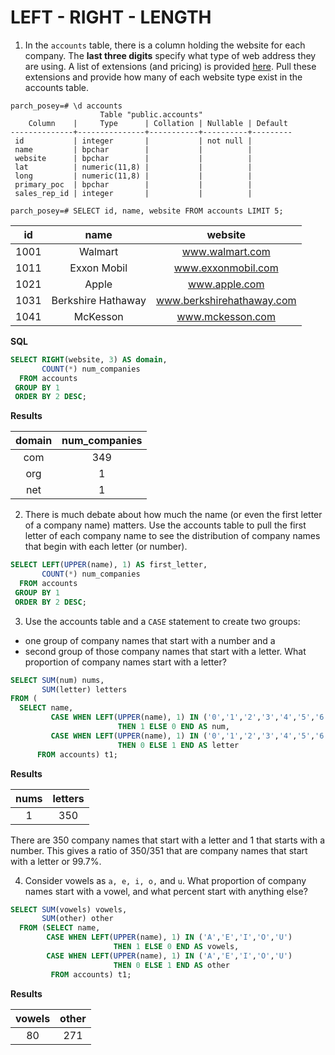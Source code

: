 # LEFT - RIGHT - LENGTH



1. In the `accounts` table, there is a column holding the website for each company. The **last three digits** specify what type of web address they are using. A list of extensions (and pricing) is provided [here](https://iwantmyname.com/domains). Pull these extensions and provide how many of each website type exist in the accounts table.

```console
parch_posey=# \d accounts
                    Table "public.accounts"
    Column    |     Type      | Collation | Nullable | Default
--------------+---------------+-----------+----------+---------
 id           | integer       |           | not null |
 name         | bpchar        |           |          |
 website      | bpchar        |           |          |
 lat          | numeric(11,8) |           |          |
 long         | numeric(11,8) |           |          |
 primary_poc  | bpchar        |           |          |
 sales_rep_id | integer       |           |          |
```

```console
parch_posey=# SELECT id, name, website FROM accounts LIMIT 5;
```

|  id  |        name        |          website|
|:----:|:-------------------:|:--------------------------:|
| 1001 | Walmart            | www.walmart.com|
| 1011 | Exxon Mobil        | www.exxonmobil.com|
| 1021 | Apple              | www.apple.com|
| 1031 | Berkshire Hathaway | www.berkshirehathaway.com|
| 1041 | McKesson           | www.mckesson.com|


**SQL**
```SQL
SELECT RIGHT(website, 3) AS domain,
       COUNT(*) num_companies
  FROM accounts
 GROUP BY 1
 ORDER BY 2 DESC;
```

**Results**

|domain | num_companies|
|:-----:|:-------------:|
|com    |           349|
|org    |             1|
|net    |             1|


2. There is much debate about how much the name (or even the first letter of a company name) matters. Use the accounts table to pull the first letter of each company name to see the distribution of company names that begin with each letter (or number).

```SQL
SELECT LEFT(UPPER(name), 1) AS first_letter,
       COUNT(*) num_companies
  FROM accounts
 GROUP BY 1
 ORDER BY 2 DESC;
```


3. Use the accounts table and a `CASE` statement to create two groups:
  - one group of company names that start with a number and a
  - second group of those company names that start with a letter. What proportion of company names start with a letter?

```SQL
SELECT SUM(num) nums,
       SUM(letter) letters
FROM (
  SELECT name,
         CASE WHEN LEFT(UPPER(name), 1) IN ('0','1','2','3','4','5','6','7','8','9')
                        THEN 1 ELSE 0 END AS num,
         CASE WHEN LEFT(UPPER(name), 1) IN ('0','1','2','3','4','5','6','7','8','9')
                        THEN 0 ELSE 1 END AS letter
      FROM accounts) t1;
```

**Results**

|nums | letters|
|:---:|:--------:|
|   1 |     350|

There are 350 company names that start with a letter and 1 that starts with a number. This gives a ratio of 350/351 that are company names that start with a letter or 99.7%.

4. Consider vowels as `a, e, i, o,` and `u`. What proportion of company names start with a vowel, and what percent start with anything else?

```SQL
SELECT SUM(vowels) vowels,
       SUM(other) other
  FROM (SELECT name,
        CASE WHEN LEFT(UPPER(name), 1) IN ('A','E','I','O','U')
                       THEN 1 ELSE 0 END AS vowels,
        CASE WHEN LEFT(UPPER(name), 1) IN ('A','E','I','O','U')
                       THEN 0 ELSE 1 END AS other
         FROM accounts) t1;
```

**Results**

|vowels | other|
|:-----:|:-----:|
|    80 |   271|
